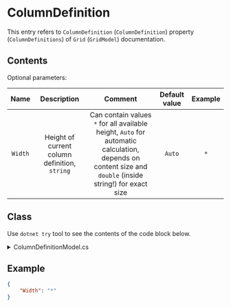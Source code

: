 # ColumnDefinition

This entry refers to `ColumnDefinition` (`ColumnDefinition`) property (`ColumnDefinitions`) of `Grid` (`GridModel`) documentation.

## Contents

Optional parameters:

|  Name   |                  Description                  |                           Comment                            | Default value | Example |
| :-----: | :-------------------------------------------: | :----------------------------------------------------------: | :-----------: | :-----: |
| `Width` | Height of current column definition, `string` | Can contain values `*` for all available height, `Auto` for automatic calculation, depends on content size and `double` (inside string!) for exact size |    `Auto`     |   `*`   |

## Class

Use `dotnet try` tool to see the contents of the code block below.

<details>
  <summary>ColumnDefinitionModel.cs</summary>

``` cs --source-file ../Models/UIElementModels/ColumnDefinitionModel.cs --project ../Jaml.Wpf.csproj

```

</details>

## Example

```json
{
	"Width": "*"
}
```
